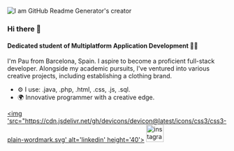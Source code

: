 ![I am GitHub Readme Generator's creator](https://i.ibb.co/GRc4S5W/Capa-2.jpg)
### Hi there 👋
#### Dedicated student of Multiplatform Application Development 🧑‍🎓

I'm Pau from Barcelona, Spain. I aspire to become a proficient full-stack developer. Alongside my academic pursuits, I've ventured into various creative projects, including establishing a clothing brand.

- ⚙️ I use: .java, .php, .html, .css, .js, .sql.
- 🌍 Innovative programmer with a creative edge.

[<img 'src="https://cdn.jsdelivr.net/gh/devicons/devicon@latest/icons/css3/css3-plain-wordmark.svg' alt='linkedin' height='40'>](https://www.linkedin.com/in/pau-carrera-nonales-b68a62297/)  [<img src='https://cdn.jsdelivr.net/npm/simple-icons@3.0.1/icons/instagram.svg' alt='instagram' height='40'>](https://www.instagram.com/pauxned/)  

